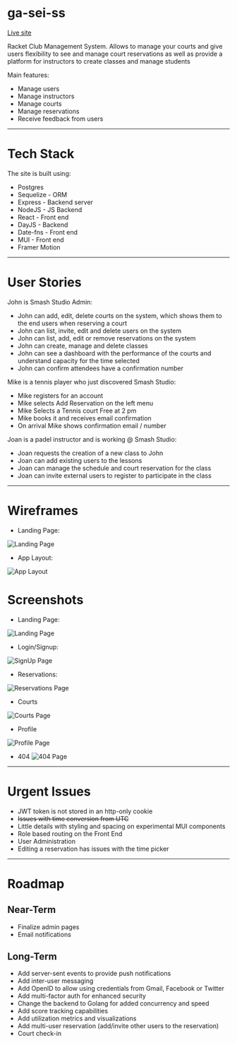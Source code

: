 # ga-sei-ss

[Live site](https://smash-studio.herokuapp.com/landing)

Racket Club Management System.
Allows to manage your courts and give users flexibility to see and manage court reservations as well as provide a
platform for instructors to create classes and manage students

Main features:

- Manage users
- Manage instructors
- Manage courts
- Manage reservations
- Receive feedback from users

---

# Tech Stack

The site is built using:

- Postgres
- Sequelize - ORM
- Express - Backend server
- NodeJS - JS Backend
- React - Front end
- DayJS - Backend
- Date-fns - Front end
- MUI - Front end
- Framer Motion

---

# User Stories

John is Smash Studio Admin:

- John can add, edit, delete courts on the system, which shows them to the end users when reserving a court
- John can list, invite, edit and delete users on the system
- John can list, add, edit or remove reservations on the system
- John can create, manage and delete classes
- John can see a dashboard with the performance of the courts and understand capacity for the time selected
- John can confirm attendees have a confirmation number

Mike is a tennis player who just discovered Smash Studio:

- Mike registers for an account
- Mike selects Add Reservation on the left menu
- Mike Selects a Tennis court Free at 2 pm
- Mike books it and receives email confirmation
- On arrival Mike shows confirmation email / number

Joan is a padel instructor and is working @ Smash Studio:

- Joan requests the creation of a new class to John
- Joan can add existing users to the lessons
- Joan can manage the schedule and court reservation for the class
- Joan can invite external users to register to participate in the class

---

# Wireframes

- Landing Page:

![Landing Page](ReadmeAssets/LandingWire.png)

- App Layout:

![App Layout](ReadmeAssets/Layout.png)

# Screenshots

- Landing Page:

![Landing Page](ReadmeAssets/Landing.png)

- Login/Signup:

![SignUp Page](ReadmeAssets/SignUpMobile.png)

- Reservations:

![Reservations Page](ReadmeAssets/Reservations.png)

- Courts

![Courts Page](ReadmeAssets/Courts.png)

- Profile

![Profile Page](ReadmeAssets/ProfileEdit.png)

- 404
  ![404 Page](ReadmeAssets/404.png)

---

# Urgent Issues

- JWT token is not stored in an http-only cookie
- ~~Issues with time conversion from UTC~~
- Little details with styling and spacing on experimental MUI components
- Role based routing on the Front End
- User Administration
- Editing a reservation has issues with the time picker

---

# Roadmap

## Near-Term

- Finalize admin pages
- Email notifications

## Long-Term

- Add server-sent events to provide push notifications
- Add inter-user messaging
- Add OpenID to allow using credentials from Gmail, Facebook or Twitter
- Add multi-factor auth for enhanced security
- Change the backend to Golang for added concurrency and speed
- Add score tracking capabilities
- Add utilization metrics and visualizations
- Add multi-user reservation (add/invite other users to the reservation)
- Court check-in
